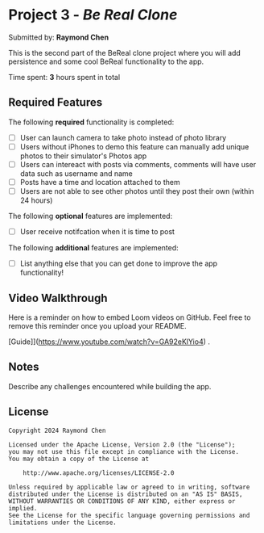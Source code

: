 # Project 3 - *Be Real Clone*

Submitted by: **Raymond Chen**

This is the second part of the BeReal clone project where you will add persistence and some cool BeReal functionality to the app.

Time spent: **3** hours spent in total

## Required Features

The following **required** functionality is completed:

- [ ] User can launch camera to take photo instead of photo library
- [ ] Users without iPhones to demo this feature can manually add unique photos to their simulator's Photos app
- [ ] Users can intereact with posts via comments, comments will have user data such as username and name
- [ ] Posts have a time and location attached to them
- [ ] Users are not able to see other photos until they post their own (within 24 hours)	
 
The following **optional** features are implemented:

- [ ] User receive notifcation when it is time to post

The following **additional** features are implemented:

- [ ] List anything else that you can get done to improve the app functionality!

## Video Walkthrough

Here is a reminder on how to embed Loom videos on GitHub. Feel free to remove this reminder once you upload your README. 

[Guide]](https://www.youtube.com/watch?v=GA92eKlYio4) .

## Notes

Describe any challenges encountered while building the app.

## License

    Copyright 2024 Raymond Chen

    Licensed under the Apache License, Version 2.0 (the "License");
    you may not use this file except in compliance with the License.
    You may obtain a copy of the License at

        http://www.apache.org/licenses/LICENSE-2.0

    Unless required by applicable law or agreed to in writing, software
    distributed under the License is distributed on an "AS IS" BASIS,
    WITHOUT WARRANTIES OR CONDITIONS OF ANY KIND, either express or implied.
    See the License for the specific language governing permissions and
    limitations under the License.
